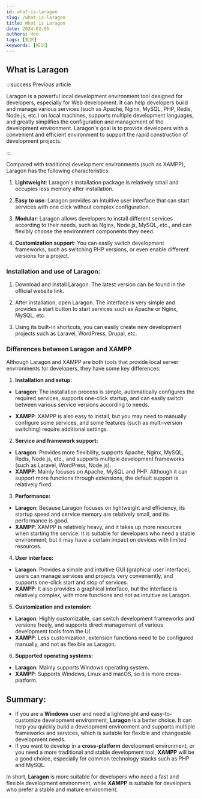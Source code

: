 ```yaml
---
id: what-is-laragon
slug: /what-is-laragon
title: What is Laragon
date: 2024-02-05
authors: Hoo
tags: [知识]
keywords: [知识]
---
```


## **What is Laragon**

:::success Previous article

Laragon is a powerful local development environment tool designed for developers, especially for Web development. It can help developers build and manage various services (such as Apache, Nginx, MySQL, PHP, Redis, Node.js, etc.) on local machines, supports multiple development languages, and greatly simplifies the configuration and management of the development environment. Laragon's goal is to provide developers with a convenient and efficient environment to support the rapid construction of development projects.

:::

Compared with traditional development environments (such as XAMPP), Laragon has the following characteristics:

1. **Lightweight**: Laragon's installation package is relatively small and occupies less memory after installation.

2. **Easy to use**: Laragon provides an intuitive user interface that can start services with one click without complex configuration.

3. **Modular**: Laragon allows developers to install different services according to their needs, such as Nginx, Node.js, MySQL, etc., and can flexibly choose the environment components they need.
4. **Customization support**: You can easily switch development frameworks, such as switching PHP versions, or even enable different versions for a project.

### **Installation and use of Laragon:**

1. Download and install Laragon. The latest version can be found in the official website link.

2. After installation, open Laragon. The interface is very simple and provides a start button to start services such as Apache or Nginx, MySQL, etc.

3. Using its built-in shortcuts, you can easily create new development projects such as Laravel, WordPress, Drupal, etc.

### **Differences between Laragon and XAMPP**

Although Laragon and XAMPP are both tools that provide local server environments for developers, they have some key differences:

1. **Installation and setup:**

- **Laragon**: The installation process is simple, automatically configures the required services, supports one-click startup, and can easily switch between various service versions according to needs.

- **XAMPP**: XAMPP is also easy to install, but you may need to manually configure some services, and some features (such as multi-version switching) require additional settings.
2. **Service and framework support:**
- **Laragon**: Provides more flexibility, supports Apache, Nginx, MySQL, Redis, Node.js, etc., and supports multiple development frameworks (such as Laravel, WordPress, Node.js).
- **XAMPP**: Mainly focuses on Apache, MySQL and PHP. Although it can support more functions through extensions, the default support is relatively fixed.
3. **Performance:**
- **Laragon**: Because Laragon focuses on lightweight and efficiency, its startup speed and service memory are relatively small, and its performance is good.
- **XAMPP**: XAMPP is relatively heavy, and it takes up more resources when starting the service. It is suitable for developers who need a stable environment, but it may have a certain impact on devices with limited resources.
4. **User interface:**
- **Laragon**: Provides a simple and intuitive GUI (graphical user interface), users can manage services and projects very conveniently, and supports one-click start and stop of services.
- **XAMPP**: It also provides a graphical interface, but the interface is relatively complex, with more functions and not as intuitive as Laragon.
5. **Customization and extension:**
- **Laragon**: Highly customizable, can switch development frameworks and versions freely, and supports direct management of various development tools from the UI.
- **XAMPP**: Less customization, extension functions need to be configured manually, and not as flexible as Laragon.
6. **Supported operating systems:**
- **Laragon**: Mainly supports Windows operating system.
- **XAMPP**: Supports Windows, Linux and macOS, so it is more cross-platform.

## **Summary:**

- If you are a **Windows** user and need a lightweight and easy-to-customize development environment, **Laragon** is a better choice. It can help you quickly build a development environment and supports multiple frameworks and services, which is suitable for flexible and changeable development needs.
- If you want to develop in a **cross-platform** development environment, or you need a more traditional and stable development tool, **XAMPP** will be a good choice, especially for common technology stacks such as PHP and MySQL.

In short, **Laragon** is more suitable for developers who need a fast and flexible development environment, while **XAMPP** is suitable for developers who prefer a stable and mature environment.